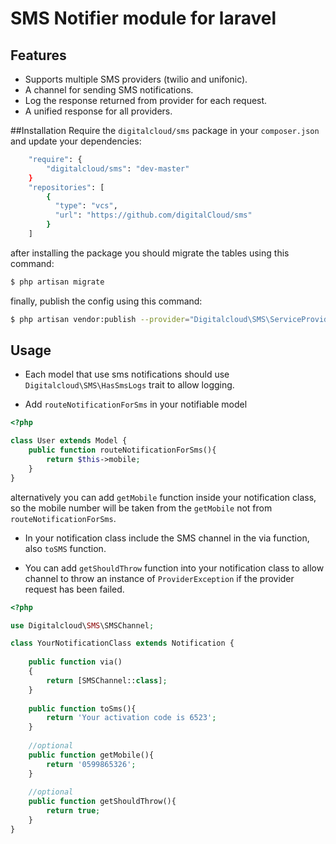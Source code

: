 # SMS Notifier module for laravel

## Features
* Supports multiple SMS providers (twilio and unifonic).
* A channel for sending SMS notifications.
* Log the response returned from provider for each request.
* A unified response for all providers.


##Installation
Require the `digitalcloud/sms` package in your `composer.json` and update your dependencies:
```sh
    "require": {
        "digitalcloud/sms": "dev-master"
    }
    "repositories": [
        {
          "type": "vcs",
          "url": "https://github.com/digitalCloud/sms"
        }
    ]
```


after installing the package you should migrate the tables using this command:
 ```sh
 $ php artisan migrate
 ```
 
finally, publish the config using this command:
  ```sh
  $ php artisan vendor:publish --provider="Digitalcloud\SMS\ServiceProvider"
  ```
 
## Usage
* Each model that use sms notifications should use `Digitalcloud\SMS\HasSmsLogs` trait
to allow logging.

* Add `routeNotificationForSms` in your notifiable model
```php
<?php

class User extends Model {
    public function routeNotificationForSms(){
        return $this->mobile;
    }
}
```
alternatively you can add `getMobile` function inside your notification class, so the mobile number will be taken from the `getMobile` not from `routeNotificationForSms`.

* In your notification class include the SMS channel in the via function,
also `toSMS` function.

* You can add `getShouldThrow` function into your notification class to
 allow channel to throw an instance of `ProviderException` if the provider request has been failed.

```php
<?php

use Digitalcloud\SMS\SMSChannel;

class YourNotificationClass extends Notification {
    
    public function via()
    {
        return [SMSChannel::class];
    }
    
    public function toSms(){
        return 'Your activation code is 6523';
    }
    
    //optional
    public function getMobile(){
        return '0599865326';
    }
    
    //optional
    public function getShouldThrow(){
        return true;
    }
}
```